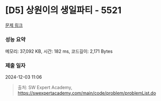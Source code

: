 # [D5] 상원이의 생일파티 - 5521 

[문제 링크](https://swexpertacademy.com/main/code/problem/problemDetail.do?contestProbId=AWWO3kT6F2oDFAV4) 

### 성능 요약

메모리: 37,092 KB, 시간: 182 ms, 코드길이: 2,171 Bytes

### 제출 일자

2024-12-03 11:06



> 출처: SW Expert Academy, https://swexpertacademy.com/main/code/problem/problemList.do
